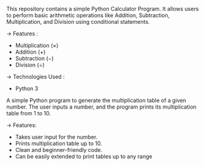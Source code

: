 This repository contains a simple Python Calculator Program.
It allows users to perform basic arithmetic operations like Addition, Subtraction, Multiplication, and Division using conditional statements.

-> Features :
  * Multiplication (×)
  * Addition (+)
  * Subtraction (−)
  * Division (÷)

-> Technologies Used :
  * Python 3

A simple Python program to generate the multiplication table of a given number.
The user inputs a number, and the program prints its multiplication table from 1 to 10.

-> Features:

 * Takes user input for the number.
 * Prints multiplication table up to 10.
 * Clean and beginner-friendly code.
 * Can be easily extended to print tables up to any range
